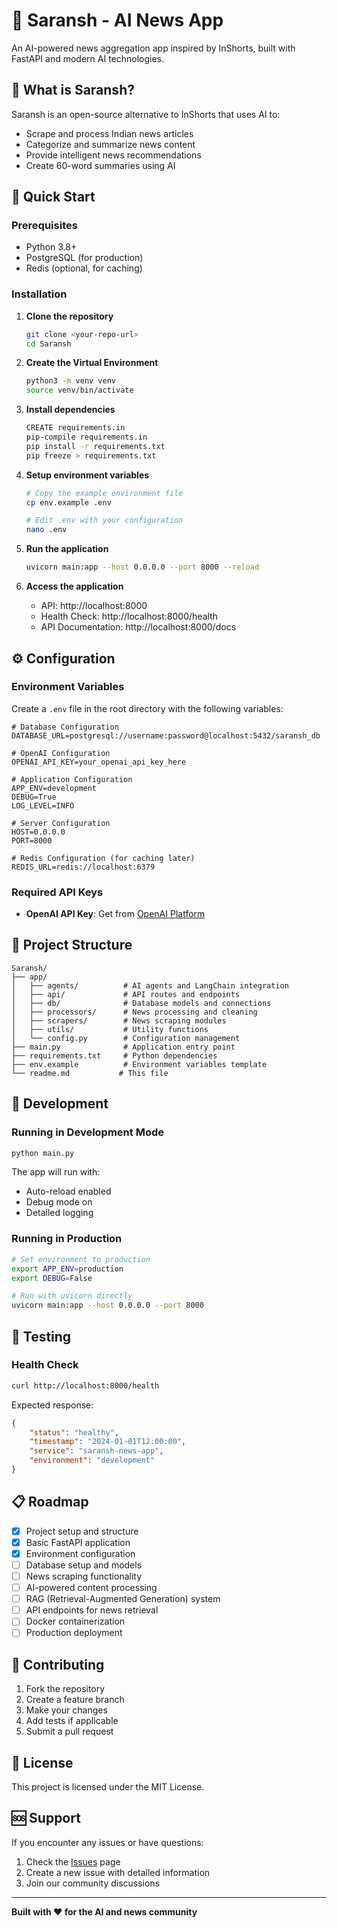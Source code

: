 # 📰 Saransh - AI News App

An AI-powered news aggregation app inspired by InShorts, built with FastAPI and modern AI technologies.

## 🎯 What is Saransh?

Saransh is an open-source alternative to InShorts that uses AI to:

-   Scrape and process Indian news articles
-   Categorize and summarize news content
-   Provide intelligent news recommendations
-   Create 60-word summaries using AI

## 🚀 Quick Start

### Prerequisites

-   Python 3.8+
-   PostgreSQL (for production)
-   Redis (optional, for caching)

### Installation

1. **Clone the repository**

    ```bash
    git clone <your-repo-url>
    cd Saransh
    ```

2. **Create the Virtual Environment**

    ```bash
    python3 -m venv venv
    source venv/bin/activate
    ```

3. **Install dependencies**

    ```bash
    CREATE requirements.in
    pip-compile requirements.in
    pip install -r requirements.txt
    pip freeze > requirements.txt
    ```

4. **Setup environment variables**

    ```bash
    # Copy the example environment file
    cp env.example .env

    # Edit .env with your configuration
    nano .env
    ```

5. **Run the application**

    ```bash
    uvicorn main:app --host 0.0.0.0 --port 8000 --reload
    ```

6. **Access the application**
    - API: http://localhost:8000
    - Health Check: http://localhost:8000/health
    - API Documentation: http://localhost:8000/docs

## ⚙️ Configuration

### Environment Variables

Create a `.env` file in the root directory with the following variables:

```env
# Database Configuration
DATABASE_URL=postgresql://username:password@localhost:5432/saransh_db

# OpenAI Configuration
OPENAI_API_KEY=your_openai_api_key_here

# Application Configuration
APP_ENV=development
DEBUG=True
LOG_LEVEL=INFO

# Server Configuration
HOST=0.0.0.0
PORT=8000

# Redis Configuration (for caching later)
REDIS_URL=redis://localhost:6379
```

### Required API Keys

-   **OpenAI API Key**: Get from [OpenAI Platform](https://platform.openai.com/api-keys)

## 📁 Project Structure

```
Saransh/
├── app/
│   ├── agents/          # AI agents and LangChain integration
│   ├── api/             # API routes and endpoints
│   ├── db/              # Database models and connections
│   ├── processors/      # News processing and cleaning
│   ├── scrapers/        # News scraping modules
│   ├── utils/           # Utility functions
│   └── config.py        # Configuration management
├── main.py              # Application entry point
├── requirements.txt     # Python dependencies
├── env.example          # Environment variables template
└── readme.md           # This file
```

## 🔧 Development

### Running in Development Mode

```bash
python main.py
```

The app will run with:

-   Auto-reload enabled
-   Debug mode on
-   Detailed logging

### Running in Production

```bash
# Set environment to production
export APP_ENV=production
export DEBUG=False

# Run with uvicorn directly
uvicorn main:app --host 0.0.0.0 --port 8000
```

## 🧪 Testing

### Health Check

```bash
curl http://localhost:8000/health
```

Expected response:

```json
{
    "status": "healthy",
    "timestamp": "2024-01-01T12:00:00",
    "service": "saransh-news-app",
    "environment": "development"
}
```

## 📋 Roadmap

-   [x] Project setup and structure
-   [x] Basic FastAPI application
-   [x] Environment configuration
-   [ ] Database setup and models
-   [ ] News scraping functionality
-   [ ] AI-powered content processing
-   [ ] RAG (Retrieval-Augmented Generation) system
-   [ ] API endpoints for news retrieval
-   [ ] Docker containerization
-   [ ] Production deployment

## 🤝 Contributing

1. Fork the repository
2. Create a feature branch
3. Make your changes
4. Add tests if applicable
5. Submit a pull request

## 📄 License

This project is licensed under the MIT License.

## 🆘 Support

If you encounter any issues or have questions:

1. Check the [Issues](https://github.com/your-repo/issues) page
2. Create a new issue with detailed information
3. Join our community discussions

---

**Built with ❤️ for the AI and news community**

